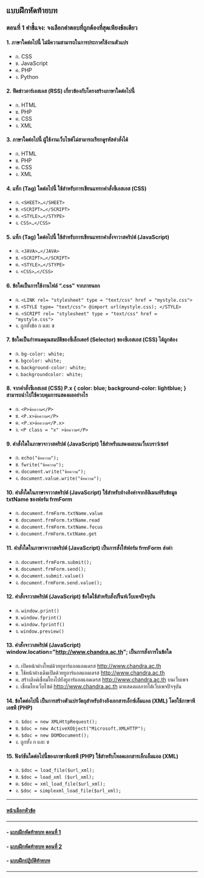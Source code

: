 ## แบบฝึกหัดท้ายบท
### ตอนที่ 1 คำชี้แจง: จงเลือกคำตอบที่ถูกต้องที่สุดเพียงข้อเดียว

#### 1.	ภาษาใดต่อไปนี้ ไม่มีความสามารถในการประกาศใช้งานตัวแปร 
* ก. CSS					
* ข. JavaScript
* ค. PHP					 
* ง. Python
#### 2.	ฟีดข่าวอาร์เอสเอส (RSS) เกี่ยวข้องกับโครงสร้างภาษาใดต่อไปนี้
* ก. HTML				
* ข. PHP
* ค. CSS					
* ง. XML
#### 3.	ภาษาใดต่อไปนี้ ผู้ใช้งานเว็บไซต์ไม่สามารถเรียกดูรหัสคำสั่งได้
* ก. HTML				
* ข. PHP
* ค. CSS					
* ง. XML
#### 4.	แท็ก (Tag) ใดต่อไปนี้ ใช้สำหรับการเขียนแทรกคำสั่งซีเอสเอส (CSS) 
* ก. ```<SHEET>…</SHEET>```		
* ข. ```<SCRIPT>…</SCRIPT>```
* ค. ```<STYLE>…</STYPE>```			
* ง. ```CSS>…</CSS>```
#### 5.	แท็ก (Tag) ใดต่อไปนี้ ใช้สำหรับการเขียนแทรกคำสั่งจาวาสคริปต์ (JavaScript)
* ก. ```<JAVA>…</JAVA>```			
* ข. ```<SCRIPT>…</SCRIPT>```
* ค. ```<STYLE>…</STYPE>```			
* ง. ```<CSS>…</CSS>```
#### 6.	ข้อใดเป็นการใช้งานไฟล์ “.css” จากภายนอก
* ก. ```<LINK rel= "stylesheet" type = "text/css" href = "mystyle.css">```		
* ข. ```<STYLE type= "text/css"> @import url(mystyle.css); </STYLE>```		
* ค. ```<SCRIPT rel= "stylesheet" type = "text/css" href = "mystyle.css">```
* ง. ถูกทั้งข้อ ก และ ข
#### 7.	ข้อใดเป็นกำหนดคุณสมบัติของซีเล็กเตอร์ (Selector) ของซีเอสเอส (CSS) ได้ถูกต้อง
* ก. ```bg-color: white;```			
* ข. ```bgcolor: white;``` 
* ค. ```background-color: white;```		
* ง. ```backgroundcolor: white;```
#### 8.	จากคำสั่งซีเอสเอส (CSS) P.x { color: blue; background-color: lightblue; } สามารถนำไปใช้ควบคุมการแสดงผลอย่างไร
* ก. ```<P>ข้อความ</P>```			
* ข. ```<P.x>ข้อความ</P>``` 
* ค. ```<P.x>ข้อความ</P.x>```		
* ง. ```<P class = "x" >ข้อความ</P>```
#### 9.	คำสั่งใดในภาษาจาวาสคริปต์ (JavaScript) ใช้สำหรับแสดงผลบนเว็บเบราว์เซอร์
* ก. ```echo("ข้อความ");```			
* ข. ```fwrite("ข้อความ");```
* ค. ```document.write("ข้อความ");```	
* ง. ```document.value.write("ข้อความ");```
#### 10. คำสั่งใดในภาษาจาวาสคริปต์ (JavaScript) ใช้สำหรับอ้างอิงค่าจากอิลิเมนท์รับข้อมูล txtName ของฟอร์ม frmForm
* ก. ```document.frmForm.txtName.value```	
* ข. ```document.frmForm.txtName.read```
* ค. ```document.frmForm.txtName.focus```	
* ง. ```document.frmForm.txtName.get```
#### 11. คำสั่งใดในภาษาจาวาสคริปต์ (JavaScript) เป็นการสั่งให้ฟอร์ม frmForm ส่งค่า
* ก. ```document.frmForm.submit();```		
* ข. ```document.frmForm.send();```
* ค. ```document.submit.value()```		
* ง. ```document.frmForm.send.value();```
#### 12. คำสั่งจาวาสคริปต์ (JavaScript) ข้อใดใช้สำหรับสั่งปริ้นท์เว็บเพจปัจจุบัน
* ก. ```window.print()```			
* ข. ```window.fprint()```
* ค. ```window.fprintf()```			
* ง. ```window.preview()```
#### 13. คำสั่งจาวาสคริปต์ (JavaScript) window.location="http://www.chandra.ac.th"; เป็นการสั่งการในข้อใด
* ก. เปิดหน้าต่างใหม่ด้วยยูอาร์แอลแอดเดรส http://www.chandra.ac.th
* ข. ใช้หน้าต่างเดิมเปิดด้วยยูอาร์แอลแอดเดรส http://www.chandra.ac.th
* ค. สร้างลิงค์เชื่อมโยงไปยังยูอาร์แอลแอดเดรส http://www.chandra.ac.th บนเว็บเพจ
* ง. เชื่อมโยงเว็บไซต์ http://www.chandra.ac.th มาแสดงผลภายใต้เว็บเพจปัจจุบัน
#### 14. ข้อใดต่อไปนี้ เป็นการสร้างตัวแปรวัตถุสำหรับอ้างอิงเอกสารเอ็กซ์เอ็มแอล (XML) โดยใช้ภาษาพีเอชพี (PHP)
* ก. ```$doc = new XMLHttpRequest();```	
* ข. ```$doc = new ActiveXObject("Microsoft.XMLHTTP");```
* ค. ```$doc = new DOMDocument();```
* ง. ถูกทั้ง ก และ ข
#### 15. ฟังก์ชันใดต่อไปนี้ของภาษาพีเอชพี (PHP) ใช้สำหรับโหลดเอกสารเอ็กเอ็มแอล (XML)
* ก. ```$doc = load_file($url_xml);```	
* ข. ```$doc = load_xml ($url_xml);```
* ค. ```$doc = xml_load_file($url_xml);```			
* ง. ```$doc = simplexml_load_file($url_xml);```

---
#### [หน้าเลือกหัวข้อ](README.md)
---
#### - [แบบฝึกหัดท้ายบท ตอนที่ 1](0730.md)
#### - [แบบฝึกหัดท้ายบท ตอนที่ 2](0750.md)
#### - [แบบฝึกปฏิบัติท้ายบท](0770.md)
---